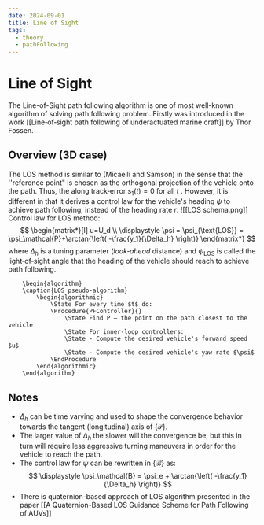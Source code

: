 ```yaml
---
date: 2024-09-01
title: Line of Sight
tags:
  - theory
  - pathFollowing
---
```

# Line of Sight
The Line-of-Sight path following algorithm is one of most well-known algorithm of solving path following problem.
Firstly was introduced in the work [[Line‐of‐sight path following of underactuated marine craft]] by Thor Fossen.
## Overview (3D case)
The LOS method is similar to (Micaelli and Samson) in the sense that the ''reference point" is chosen as the orthogonal projection of the vehicle onto the path. Thus, the along track‐error $s_1(t) = 0$ for all $t$ . However, it is different in that it derives a control law for the vehicle's heading $\psi$  to achieve path following, instead of the heading rate $r$.
![[LOS schema.png]]
Control law for LOS method:
$$
\begin{matrix*}[l]
u=U_d \\
\displaystyle \psi = \psi_{\text{LOS}} = \psi_\mathcal{P}+\arctan{\left( -\frac{y_1}{\Delta_h} \right)}
\end{matrix*}
$$
where $\Delta_h$ is a tuning parameter (*look‐ahead* distance) and $\psi_{\text{LOS}}$ is called the light‐of‐sight angle that the heading of the vehicle should reach to achieve path following.
```pseudo
    \begin{algorithm}
    \caption{LOS pseudo-algorithm}
	    \begin{algorithmic}
		    \State For every time $t$ do:
			\Procedure{PFController}{}
				\State Find P — the point on the path closest to the vehicle
				\State For inner‐loop controllers:
				\State - Compute the desired vehicle's forward speed $u$
				\State - Compute the desired vehicle's yaw rate $\psi$
			\EndProcedure
	    \end{algorithmic}
    \end{algorithm}
```
## Notes
* $\Delta_h$ can be time varying and used to shape the convergence behavior towards the tangent (longitudinal) axis of $\{\mathcal{P}\}$.
* The larger value of $\Delta_h$ the slower will the convergence be, but this in turn will require less aggressive turning maneuvers in order for the vehicle to reach the path.
* The control law for $\psi$ can be rewritten in $\{\mathcal{B}\}$ as:
$$
\displaystyle  \psi_\mathcal{B} = \psi_e + \arctan{\left( -\frac{y_1}{\Delta_h} \right)}
$$
* There is quaternion-based approach of LOS algorithm presented in the paper [[A Quaternion-Based LOS Guidance Scheme for Path Following of AUVs]]
